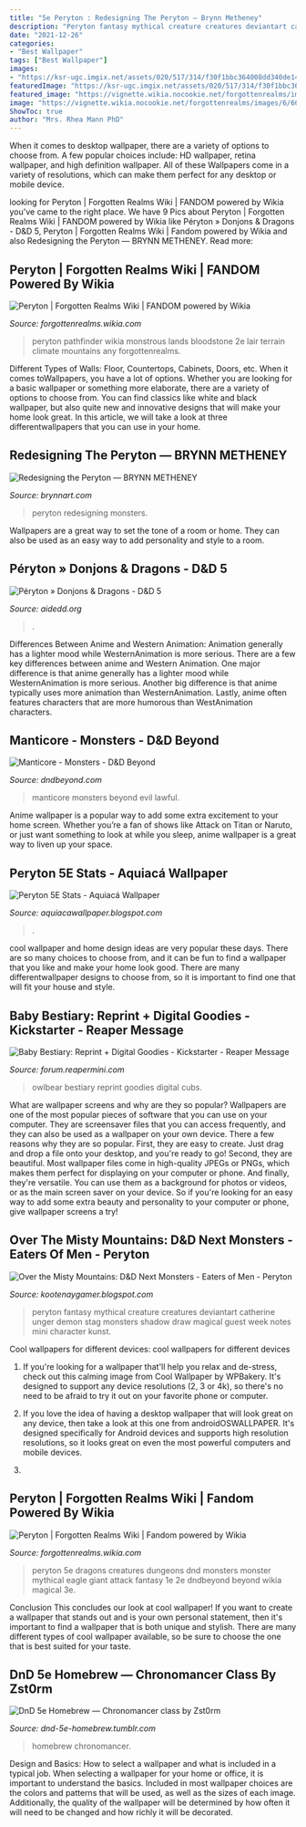 ```yaml
---
title: "5e Peryton : Redesigning The Peryton — Brynn Metheney"
description: "Peryton fantasy mythical creature creatures deviantart catherine unger demon stag monsters shadow draw magical guest week notes mini character kunst"
date: "2021-12-26"
categories:
- "Best Wallpaper"
tags: ["Best Wallpaper"]
images:
- "https://ksr-ugc.imgix.net/assets/020/517/314/f30f1bbc364008dd340de141aaaa7b3c_original.jpg?w=680&amp;fit=max&amp;v=1520794101&amp;auto=format&amp;q=92&amp;s=56d068645a60cfd5e148f67442a928b1"
featuredImage: "https://ksr-ugc.imgix.net/assets/020/517/314/f30f1bbc364008dd340de141aaaa7b3c_original.jpg?w=680&amp;fit=max&amp;v=1520794101&amp;auto=format&amp;q=92&amp;s=56d068645a60cfd5e148f67442a928b1"
featured_image: "https://vignette.wikia.nocookie.net/forgottenrealms/images/6/66/Peryton2e.gif/revision/latest?cb=20150811164059"
image: "https://vignette.wikia.nocookie.net/forgottenrealms/images/6/66/Peryton2e.gif/revision/latest?cb=20150811164059"
ShowToc: true
author: "Mrs. Rhea Mann PhD"
---
```



When it comes to desktop wallpaper, there are a variety of options to choose from. A few popular choices include: HD wallpaper, retina wallpaper, and high definition wallpaper. All of these Wallpapers come in a variety of resolutions, which can make them perfect for any desktop or mobile device. 

	

		
looking for Peryton | Forgotten Realms Wiki | FANDOM powered by Wikia you've came to the right place. We have 9 Pics about Peryton | Forgotten Realms Wiki | FANDOM powered by Wikia like Péryton » Donjons &amp; Dragons - D&amp;D 5, Peryton | Forgotten Realms Wiki | Fandom powered by Wikia and also Redesigning the Peryton — BRYNN METHENEY. Read more:
		
    
## Peryton | Forgotten Realms Wiki | FANDOM Powered By Wikia

<img loading=lazy src="https://vignette.wikia.nocookie.net/forgottenrealms/images/6/66/Peryton2e.gif/revision/latest?cb=20150811164059" onerror="this.onerror=null;this.src='https://tse1.mm.bing.net/th?id=OIP.__ebTQPyF6kKEHG0y6xcYAHaI4&amp;pid=15.1';" alt="Peryton | Forgotten Realms Wiki | FANDOM powered by Wikia">

_Source: forgottenrealms.wikia.com_

>peryton pathfinder wikia monstrous lands bloodstone 2e lair terrain climate mountains any forgottenrealms. 

	

Different Types of Walls: Floor, Countertops, Cabinets, Doors, etc.
When it comes toWallpapers, you have a lot of options. Whether you are looking for a basic wallpaper or something more elaborate, there are a variety of options to choose from. You can find classics like white and black wallpaper, but also quite new and innovative designs that will make your home look great. In this article, we will take a look at three differentwallpapers that you can use in your home.

    
## Redesigning The Peryton — BRYNN METHENEY

<img loading=lazy src="http://static1.squarespace.com/static/535adf45e4b0cd207ffc69c5/t/54356669e4b03176bba5b915/1412785770341/?format=1000w" onerror="this.onerror=null;this.src='https://tse1.mm.bing.net/th?id=OIP.9BE5z_6BrOtNPi0kKa0PxQHaEo&amp;pid=15.1';" alt="Redesigning the Peryton — BRYNN METHENEY">

_Source: brynnart.com_

>peryton redesigning monsters. 

	

Wallpapers are a great way to set the tone of a room or home. They can also be used as an easy way to add personality and style to a room.

    
## Péryton » Donjons &amp; Dragons - D&amp;D 5

<img loading=lazy src="http://www.aidedd.org/dnd/images/peryton.jpg" onerror="this.onerror=null;this.src='https://tse2.mm.bing.net/th?id=OIP.DPkm6iEbpxv9lAnC0ZIJWQHaHq&amp;pid=15.1';" alt="Péryton » Donjons &amp; Dragons - D&amp;D 5">

_Source: aidedd.org_

>. 

	

Differences Between Anime and Western Animation: Animation generally has a lighter mood while WesternAnimation is more serious.
There are a few key differences between anime and Western Animation. One major difference is that anime generally has a lighter mood while WesternAnimation is more serious. Another big difference is that anime typically uses more animation than WesternAnimation. Lastly, anime often features characters that are more humorous than WestAnimation characters.

    
## Manticore - Monsters - D&amp;D Beyond

<img loading=lazy src="https://media-waterdeep.cursecdn.com/avatars/thumbnails/0/187/1000/1000/636252762623266809.jpeg" onerror="this.onerror=null;this.src='https://tse1.mm.bing.net/th?id=OIP.Urk2qy0njw9Gabuo3V6sYQHaFy&amp;pid=15.1';" alt="Manticore - Monsters - D&amp;D Beyond">

_Source: dndbeyond.com_

>manticore monsters beyond evil lawful. 

	

Anime wallpaper is a popular way to add some extra excitement to your home screen. Whether you’re a fan of shows like Attack on Titan or Naruto, or just want something to look at while you sleep, anime wallpaper is a great way to liven up your space.

    
## Peryton 5E Stats - Aquiacá Wallpaper

<img loading=lazy src="https://www.enworld.org/attachments/peryton-jpg.113950/" onerror="this.onerror=null;this.src='https://tse3.mm.bing.net/th?id=OIP.q3SriZIOduml4wZKksthlAHaJb&amp;pid=15.1';" alt="Peryton 5E Stats - Aquiacá Wallpaper">

_Source: aquiacawallpaper.blogspot.com_

>. 

	

cool wallpaper and home design ideas are very popular these days. There are so many choices to choose from, and it can be fun to find a wallpaper that you like and make your home look good. There are many differentwallpaper designs to choose from, so it is important to find one that will fit your house and style.

    
## Baby Bestiary: Reprint + Digital Goodies - Kickstarter - Reaper Message

<img loading=lazy src="https://ksr-ugc.imgix.net/assets/020/517/314/f30f1bbc364008dd340de141aaaa7b3c_original.jpg?w=680&amp;fit=max&amp;v=1520794101&amp;auto=format&amp;q=92&amp;s=56d068645a60cfd5e148f67442a928b1" onerror="this.onerror=null;this.src='https://tse2.mm.bing.net/th?id=OIP.aKu8C_0n4NpvvlOs-_3tNgHaEy&amp;pid=15.1';" alt="Baby Bestiary: Reprint + Digital Goodies - Kickstarter - Reaper Message">

_Source: forum.reapermini.com_

>owlbear bestiary reprint goodies digital cubs. 

	

What are wallpaper screens and why are they so popular?
Wallpapers are one of the most popular pieces of software that you can use on your computer. They are screensaver files that you can access frequently, and they can also be used as a wallpaper on your own device. There a few reasons why they are so popular. First, they are easy to create. Just drag and drop a file onto your desktop, and you're ready to go! Second, they are beautiful. Most wallpaper files come in high-quality JPEGs or PNGs, which makes them perfect for displaying on your computer or phone. And finally, they're versatile. You can use them as a background for photos or videos, or as the main screen saver on your device. So if you're looking for an easy way to add some extra beauty and personality to your computer or phone, give wallpaper screens a try!

    
## Over The Misty Mountains: D&amp;D Next Monsters - Eaters Of Men - Peryton

<img loading=lazy src="https://2.bp.blogspot.com/-orRh4QmiJuU/UddP9b3eqdI/AAAAAAAABKE/jJ5D-eL4VVU/s1600/peryton.png" onerror="this.onerror=null;this.src='https://tse4.mm.bing.net/th?id=OIP.vhZ2lRWrCQAonlBEf-4NvAHaRZ&amp;pid=15.1';" alt="Over the Misty Mountains: D&amp;D Next Monsters - Eaters of Men - Peryton">

_Source: kootenaygamer.blogspot.com_

>peryton fantasy mythical creature creatures deviantart catherine unger demon stag monsters shadow draw magical guest week notes mini character kunst. 

	

Cool wallpapers for different devices:
cool wallpapers for different devices 

1. If you're looking for a wallpaper that'll help you relax and de-stress, check out this calming image from Cool Wallpaper by WPBakery. It's designed to support any device resolutions (2, 3 or 4k), so there's no need to be afraid to try it out on your favorite phone or computer.

2. If you love the idea of having a desktop wallpaper that will look great on any device, then take a look at this one from androidOSWALLPAPER. It's designed specifically for Android devices and supports high resolution resolutions, so it looks great on even the most powerful computers and mobile devices.

3.

    
## Peryton | Forgotten Realms Wiki | Fandom Powered By Wikia

<img loading=lazy src="http://vignette2.wikia.nocookie.net/forgottenrealms/images/8/8d/Peryton5e.png/revision/latest/scale-to-width-down/350?cb=20160918213136" onerror="this.onerror=null;this.src='https://tse2.mm.bing.net/th?id=OIP.rYTZ2gmqlCuHaBw3G0GOjgAAAA&amp;pid=15.1';" alt="Peryton | Forgotten Realms Wiki | Fandom powered by Wikia">

_Source: forgottenrealms.wikia.com_

>peryton 5e dragons creatures dungeons dnd monsters monster mythical eagle giant attack fantasy 1e 2e dndbeyond beyond wikia magical 3e. 

	

Conclusion
This concludes our look at cool wallpaper! If you want to create a wallpaper that stands out and is your own personal statement, then it's important to find a wallpaper that is both unique and stylish. There are many different types of cool wallpaper available, so be sure to choose the one that is best suited for your taste.

    
## DnD 5e Homebrew — Chronomancer Class By Zst0rm

<img loading=lazy src="https://68.media.tumblr.com/05104c09742c7ff4de0c909ab6b095be/tumblr_nyxy5iqWj01ukgbqco5_1280.jpg" onerror="this.onerror=null;this.src='https://tse2.mm.bing.net/th?id=OIP._pX4cEeV4oOzST6XhTsU3gHaKe&amp;pid=15.1';" alt="DnD 5e Homebrew — Chronomancer class by Zst0rm">

_Source: dnd-5e-homebrew.tumblr.com_

>homebrew chronomancer. 

	

Design and Basics: How to select a wallpaper and what is included in a typical job.
When selecting a wallpaper for your home or office, it is important to understand the basics. Included in most wallpaper choices are the colors and patterns that will be used, as well as the sizes of each image. Additionally, the quality of the wallpaper will be determined by how often it will need to be changed and how richly it will be decorated.

